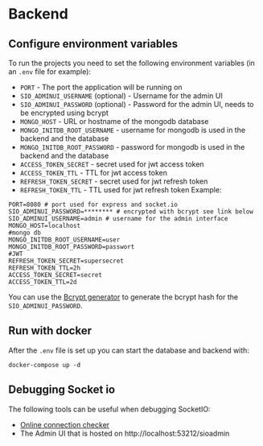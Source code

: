 # Backend

## Configure environment variables

To run the projects you need to set the following environment variables (in an `.env` file for example):

- `PORT` - The port the application will be running on
- `SIO_ADMINUI_USERNAME` (optional) - Username for the admin UI
- `SIO_ADMINUI_PASSWORD` (optional) - Password for the admin UI, needs to be encrypted using bcrypt
- `MONGO_HOST` - URL or hostname of the mongodb database
- `MONGO_INITDB_ROOT_USERNAME` - username for mongodb is used in the backend and the database
- `MONGO_INITDB_ROOT_PASSWORD` - password for mongodb is used in the backend and the database
- `ACCESS_TOKEN_SECRET` - secret used for jwt access token
- `ACCESS_TOKEN_TTL` - TTL for jwt access token
- `REFRESH_TOKEN_SECRET` - secret used for jwt refresh token
- `REFRESH_TOKEN_TTL` - TTL used for jwt refresh token
Example:

```
PORT=8080 # port used for express and socket.io
SIO_ADMINUI_PASSWORD=******** # encrypted with bcrypt see link below
SIO_ADMINUI_USERNAME=admin # username for the admin interface
MONGO_HOST=localhost
#mongo db
MONGO_INITDB_ROOT_USERNAME=user
MONGO_INITDB_ROOT_PASSWORD=passwort
#JWT
REFRESH_TOKEN_SECRET=supersecret
REFRESH_TOKEN_TTL=2h
ACCESS_TOKEN_SECRET=secret
ACCESS_TOKEN_TTL=2d
```

You can use the [Bcrypt generator](https://bcrypt-generator.com/) to generate the bcrypt hash for the `SIO_ADMINUI_PASSWORD`.

## Run with docker
After the `.env` file is set up you can start the database and backend with:

```
docker-compose up -d
```

## Debugging Socket io

The following tools can be useful when debugging SocketIO:

- [Online connection checker](https://amritb.github.io/socketio-client-tool/)
- The Admin UI that is hosted on http://localhost:53212/sioadmin
